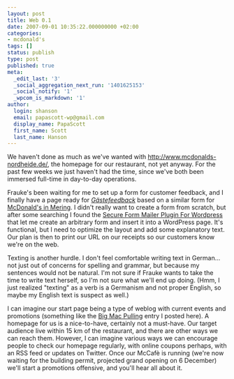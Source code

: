 ```yaml
---
layout: post
title: Web 0.1
date: 2007-09-01 10:35:22.000000000 +02:00
categories:
- mcdonald's
tags: []
status: publish
type: post
published: true
meta:
  _edit_last: '3'
  _social_aggregation_next_run: '1401625153'
  _social_notify: '1'
  _wpcom_is_markdown: '1'
author:
  login: shanson
  email: papascott-wp@gmail.com
  display_name: PapaScott
  first_name: Scott
  last_name: Hanson
---
```

<p>We haven't done as much as we've wanted with <a href="http://www.mcdonalds-nordheide.de/">http://www.mcdonalds-nordheide.de/</a>, the homepage for our restaurant, not yet anyway. For the past few weeks we just haven't had the time, since we've both been immersed full-time in day-to-day operations.</p>
<p>Frauke's been waiting for me to set up a form for customer feedback, and I finally have a page ready for  <a href="http://www.mcdonalds-nordheide.de/gaestefeedback"><em>Gästefeedback</em></a> based on a similar form for <a href="http://www.mcdonalds-mering.de/me_01_start.html">McDonald's in Mering</a>. I didn't really want to create a form from scratch, but after some searching I found the <a href="http://www.dagondesign.com/articles/secure-form-mailer-plugin-for-wordpress/">Secure Form Mailer Plugin For Wordpress</a> that let me create an arbitrary form and insert it into a WordPress page. It's functional, but I need to optimize the layout and add some explanatory text. Our plan is then to print our URL on our receipts so our customers know we're on the web.</p>
<p>Texting is another hurdle. I don't feel comfortable writing text in German... not just out of concerns for spelling and grammar, but because my sentences would not be natural. I'm not sure if Frauke wants to take the time to write text herself, so I'm not sure what we'll end up doing. (Hmm, I just realized "texting" as a verb is a Germanism and not proper English, so maybe my English text is suspect as well.)</p>
<p>I can imagine our start page being a type of weblog with current events and promotions (something like the <a href="/archives/2007/08/31/big-mac-pulling/">Big Mac Pulling</a> entry I posted here). A homepage for us is a nice-to-have, certainly not a must-have. Our target audience live within 15 km of the restaurant, and there are other ways we can reach them. However, I can imagine various ways we can encourage people to check our homepage regularly, with online coupons perhaps, with an RSS feed or updates on Twitter. Once our McCafè is running (we're now waiting for the building permit, projected grand opening on 6 December) we'll start a promotions offensive, and you'll hear all about it.</p>
